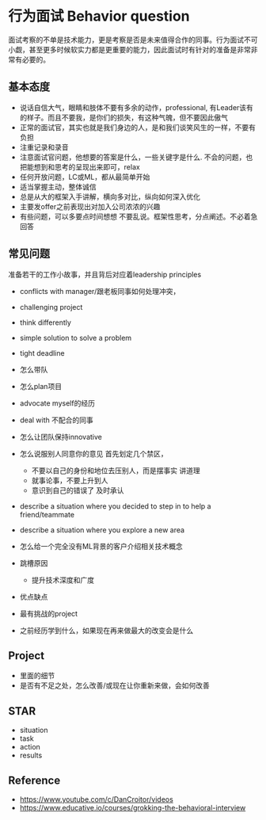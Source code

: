 # 行为面试 Behavior question

面试考察的不单是技术能力，更是考察是否是未来值得合作的同事。行为面试不可小觑，甚至更多时候软实力都是更重要的能力，因此面试时有针对的准备是非常非常有必要的。

## 基本态度
- 说话自信大气，眼睛和肢体不要有多余的动作，professional, 有Leader该有的样子。而且不要我，是你们的损失，有这种气魄，但不要因此傲气
- 正常的面试官，其实也就是我们身边的人，是和我们谈笑风生的一样，不要有负担
- 注重记录和录音
- 注意面试官问题，他想要的答案是什么，一些关键字是什么. 不会的问题，也把能想到和思考的呈现出来即可，relax
- 任何开放问题，LC或ML，都从最简单开始
- 适当掌握主动，整体诚信
- 总是从大的框架入手讲解，横向多对比，纵向如何深入优化
- 主要发offer之前表现出对加入公司浓浓的兴趣
- 有些问题，可以多要点时间想想 不要乱说。框架性思考，分点阐述。不必着急回答


## 常见问题
准备若干的工作小故事，并且背后对应着leadership principles

- conflicts with manager/跟老板同事如何处理冲突，
- challenging project
- think differently
- simple solution to solve a problem
- tight deadline

- 怎么带队
- 怎么plan项目
- advocate myself的经历
- deal with 不配合的同事
- 怎么让团队保持innovative
- 怎么说服别人同意你的意见
    首先划定几个禁区，
    - 不要以自己的身份和地位去压别人，而是摆事实 讲道理
    - 就事论事，不要上升到人
    - 意识到自己的错误了 及时承认
- describe a situation where you decided to step in to help a friend/teammate
- describe a situation where you explore a new area
- 怎么给一个完全没有ML背景的客户介绍相关技术概念

- 跳槽原因
  - 提升技术深度和广度 
- 优点缺点
- 最有挑战的project
- 之前经历学到什么，如果现在再来做最大的改变会是什么

## Project
- 里面的细节
- 是否有不足之处，怎么改善/或现在让你重新来做，会如何改善

## STAR
- situation
- task
- action
- results


## Reference
- https://www.youtube.com/c/DanCroitor/videos
- https://www.educative.io/courses/grokking-the-behavioral-interview
